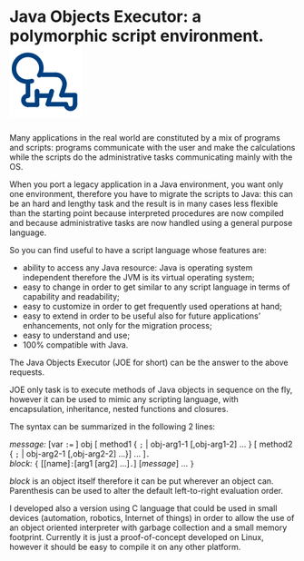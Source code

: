 # Java Objects Executor: a polymorphic script environment.![alt tag](https://raw.githubusercontent.com/mbertacca/joe/master/samples/logojoe/joe.png)

Many applications in the real world are constituted by a mix of programs and scripts: programs communicate with the user and make the calculations while the scripts do the administrative tasks communicating mainly with the OS.

When you port a legacy application in a Java environment, you want only one environment, therefore you have to migrate the scripts to Java: this can be an hard and lengthy task and the result is in many cases less flexible than the starting point because interpreted procedures are now compiled and because administrative tasks are now handled using a general purpose language.

So you can find useful to have a script language whose features are:

- ability to access any Java resource: Java is operating system independent therefore the JVM is its virtual operating system;
- easy to change in order to get similar to any script language in terms of capability and readability;
- easy to customize in order to get frequently used operations at hand;
- easy to extend in order to be useful also for future applications’ enhancements, not only for the migration process;
- easy to understand and use;
- 100% compatible with Java.

The Java Objects Executor (JOE for short) can be the answer to the above requests.

JOE only task is to execute methods of Java objects in sequence on the fly, however it can be used to mimic any scripting language,
with encapsulation, inheritance, nested functions and closures.

The syntax can be summarized in the following 2 lines:

*message:* [var `:=` ] obj [ method1 { `;` | obj-arg1-1 [,obj-arg1-2] ... } [ method2 { `;` | obj-arg2-1 [,obj-arg2-2] ...}] ... ]`.`  
*block:* `{` [[name]`:`[arg1 [arg2] ...]`.`] [*message*] ... `}`

*block* is an object itself therefore it can be put wherever an object can. Parenthesis can be used to alter the default left-to-right evaluation  order.

I developed also a version using C language that could be used in small devices (automation, robotics, Internet of things) in order to allow the use of an object oriented interpreter with garbage collection and a small memory footprint. Currently it is just a proof-of-concept developed on Linux, however it should be easy to compile it on any other platform.

